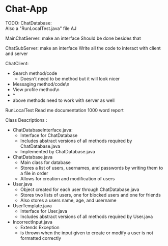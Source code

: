 # Chat-App
TODO:
ChatDatabase:  
Also a "RunLocalTest.java" file  AJ

MainChatServer:
make an interface
Should be done besides that

ChatSubServer:
make an interface
Write all the code to interact with client and server

ChatClient:
- Search method/code
    - Doesn't need to be method but it will look nicer
- Messaging method/code\n
- View profile method\n
- ^
- above methods need to work with server as well

RunLocalTest
Read me documentation
1000 word report


Class Descriptions :
 - ChatDatabaseInterface.java:
     - Interface for ChatDatabase
     - Includes abstract versions of all methods required by ChatDatabase.java
     - Implemented by ChatDatabase.java
 - ChatDatabase.java
     - Main class for database
     - Stores a list of users, usernames, and passwords by writing them to a file in order
     - Allows for creation and modification of users
 - User.java
     - Object created for each user through ChatDatabase.java
     - Stores two lists of users, one for blocked users and one for friends
     - Also stores a users name, age, and username
 - UserTemplate.java
     - Interface for User.java
     - Includes abstract versions of all methods required by User.java
 - IncorrectInput.java
     - Extends Exception
     - is thrown when the input given to create or modify a user is not formatted correctly
   
